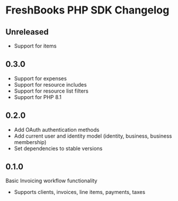 # FreshBooks PHP SDK Changelog

## Unreleased

- Support for items

## 0.3.0

- Support for expenses
- Support for resource includes
- Support for resource list filters
- Support for PHP 8.1

## 0.2.0

- Add OAuth authentication methods
- Add current user and identity model (identity, business, business membership)
- Set dependencies to stable versions

## 0.1.0

Basic Invoicing workflow functionality

- Supports clients, invoices, line items, payments, taxes
